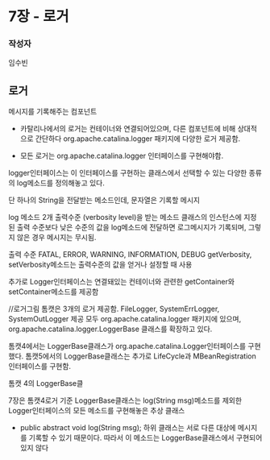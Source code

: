 
# 7장 - 로거

### 작성자

임수빈


## 로거

메시지를 기록해주는 컴포넌트
* 카탈리나에서의 로거는 컨테이너와 연결되어있으며, 다른 컴포넌트에 비해 상대적으로 간단하다
org.apache.catalina.logger 패키지에 다양한 로거 제공함.

* 모든 로거는 org.apache.catalina.logger 인터페이스를 구현해야함.

logger인터페이스는 이 인터페이스를 구현하는 클래스에서 선택할 수 있는 다양한 종류의 log메소드를 정의해놓고 있다.

단 하나의 String을 전달받는 메소드인데, 문자열은 기록할 메시지 

log 메소드 2개 출력수준 (verbosity level)을 받는 메소드
클래스의 인스턴스에 지정된 출력 수준보다 낮은 수준의 값을 log메소드에 전달하면 로그메시지가 기록되며,
그렇지 않은 경우 메시지는 무시됨.

출력 수준
FATAL, ERROR, WARNING, INFORMATION, DEBUG 
getVerbosity, setVerbosity메소드는 출력수준의 값을 얻거나 설정할 때 사용

추가로 Logger인터페이스는 연결돼있는 컨테이너와 관련한 getContainer와 setContainer메소드를 제공함

//로거그림
톰캣은 3개의 로거 제공함.
FileLogger, SystemErrLogger, SystemOutLogger 제공
모두 org.apache.catalina.logger 패키지에 있으며, org.apache.catalina.logger.LoggerBase 클래스를 확장하고 있다.

톰캣4에서는 LoggerBase클래스가 org.apache.catalina.Logger인터페이스를 구현했다.
톰캣5에서의 LoggerBase클래스는 추가로 LifeCycle과 MBeanRegistration 인터페이스를 구현함.

톰캣 4의 LoggerBase클

7장은 톰캣4로거 기준
LoggerBase클래스는 log(String msg)메소드를 제외한 Logger인터페이스의 모든 메소드를 구현해놓은 추상 클래스
* public abstract void log(String msg);
하위 클래스는 서로 다른 대상에 메시지를 기록할 수 있기 때문이다.
따라서 이 메소드는 LoggerBase클래스에서 구현되어있지 않다
